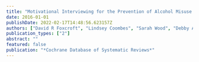 ```yaml
---
title: "Motivational Interviewing for the Prevention of Alcohol Misuse in Young Adults"
date: 2016-01-01
publishDate: 2022-02-17T14:48:56.623157Z
authors: ["David R Foxcroft", "Lindsey Coombes", "Sarah Wood", "Debby Allen", "Nerissa ML Almeida Santimano", "Maria Teresa Moreira"]
publication_types: ["2"]
abstract: ""
featured: false
publication: "*Cochrane Database of Systematic Reviews*"
---
```


